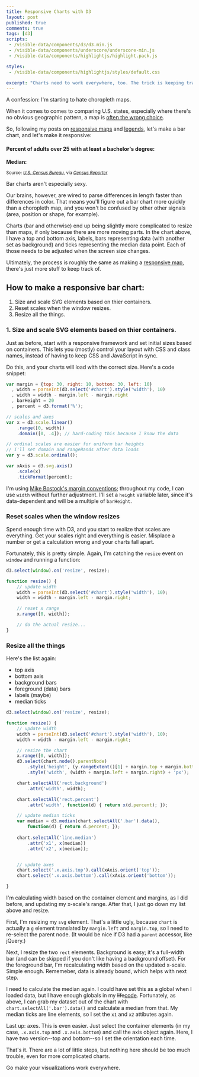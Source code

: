 ```yaml
---
title: Responsive Charts with D3
layout: post
published: true
comments: true
tags: [d3]
scripts:
 - /visible-data/components/d3/d3.min.js
 - /visible-data/components/underscore/underscore-min.js
 - /visible-data/components/highlightjs/highlight.pack.js

styles:
 - /visible-data/components/highlightjs/styles/default.css

excerpt: "Charts need to work everywhere, too. The trick is keeping track of lots of moving parts."
---
```

<style type="text/css">
.bar rect {
    stroke: #fff;
    shape-rendering: crispEdges;
}

.bar rect.background {
    fill: #eee;
}

.bar rect.percent {
    fill: #74c476;
}

.bar:hover rect.percent {
    fill: #a1d99b;
}

.bar text {
    font-size: 12px;
    fill: #333;
}

.axis line {
    stroke: #ccc;
    stroke-width: 1;
}

line.median {
    stroke: #777;
    stroke-width: 1;
}

</style>

A confession: I'm starting to hate choropleth maps.

When it comes to comes to comparing U.S. states, especially where there's no obvious geographic pattern, a map is [often the wrong choice](http://www.ericson.net/content/2011/10/when-maps-shouldnt-be-maps/).

So, following my posts on [responsive maps](/visible-data/2013/08/26/responsive-d3/) and [legends](/visible-data/2013/08/27/responsive-legends-with-d3/), let's make a bar chart, and let's make it responsive:

<div id="chart">
    <h4>Percent of adults over 25 with at least a bachelor's degree:</h4>
    <p><strong>Median:</strong> <span class="median"></span></p>
    <small>Source: <cite><a href="http://census.gov">U.S. Census Bureau</a></cite>, via <cite><a href="http://beta.censusreporter.org/compare/01000US/040/table/?release=acs2011_1yr&table=B15003">Census Reporter</a></cite></small>
</div>

Bar charts aren't especially sexy.

Our brains, however, are wired to parse differences in length faster than differences in color. That means you'll figure out a bar chart more quickly than a choropleth map, and you won't be confused by other other signals (area, position or shape, for example).

Charts (bar and otherwise) end up being slightly more complicated to resize than maps, if only because there are more moving parts. In the chart above, I have a top and bottom axis, labels, bars representing data (with another set as background) and ticks representing the median data point. Each of those needs to be adjusted when the screen size changes.

Ultimately, the process is roughly the same as making a [responsive map](/visible-data/2013/08/26/responsive-d3/), there's just more stuff to keep track of.

## How to make a responsive bar chart: ##

1. Size and scale SVG elements based on thier containers.
2. Reset scales when the window resizes.
3. Resize all the things.

### 1. Size and scale SVG elements based on thier containers. ###

Just as before, start with a responsive framework and set initial sizes based on containers. This lets you (mostly) control your layout with CSS and class names, instead of having to keep CSS and JavaScript in sync.

Do this, and your charts will load with the correct size. Here's a code snippet:

```javascript
var margin = {top: 30, right: 10, bottom: 30, left: 10}
  , width = parseInt(d3.select('#chart').style('width'), 10)
  , width = width - margin.left - margin.right
  , barHeight = 20
  , percent = d3.format('%');

// scales and axes
var x = d3.scale.linear()
    .range([0, width])
    .domain([0, .4]); // hard-coding this because I know the data

// ordinal scales are easier for uniform bar heights
// I'll set domain and rangeBands after data loads
var y = d3.scale.ordinal();

var xAxis = d3.svg.axis()
    .scale(x)
    .tickFormat(percent);
```

I'm using [Mike Bostock's margin conventions](http://bl.ocks.org/mbostock/3019563); throughout my code, I can use `width` without further adjustment. I'll set a `height` variable later, since it's data-dependent and will be a multiple of `barHeight`.

### Reset scales when the window resizes ###

Spend enough time with D3, and you start to realize that scales are everything. Get your scales right and everything is easier. Misplace a number or get a calculation wrong and your charts fall apart.

Fortunately, this is pretty simple. Again, I'm catching the `resize` event on `window` and running a function:

```javascript
d3.select(window).on('resize', resize); 

function resize() {
    // update width
    width = parseInt(d3.select('#chart').style('width'), 10);
    width = width - margin.left - margin.right;

    // reset x range
    x.range([0, width]);

    // do the actual resize...
}
```
### Resize all the things ###

Here's the list again:

 - top axis
 - bottom axis
 - background bars
 - foreground (data) bars
 - labels (maybe)
 - median ticks


```javascript
d3.select(window).on('resize', resize); 

function resize() {
    // update width
    width = parseInt(d3.select('#chart').style('width'), 10);
    width = width - margin.left - margin.right;

    // resize the chart
    x.range([0, width]);
    d3.select(chart.node().parentNode)
        .style('height', (y.rangeExtent()[1] + margin.top + margin.bottom) + 'px')
        .style('width', (width + margin.left + margin.right) + 'px');

    chart.selectAll('rect.background')
        .attr('width', width);

    chart.selectAll('rect.percent')
        .attr('width', function(d) { return x(d.percent); });

    // update median ticks
    var median = d3.median(chart.selectAll('.bar').data(), 
        function(d) { return d.percent; });
    
    chart.selectAll('line.median')
        .attr('x1', x(median))
        .attr('x2', x(median));


    // update axes
    chart.select('.x.axis.top').call(xAxis.orient('top'));
    chart.select('.x.axis.bottom').call(xAxis.orient('bottom'));

}
```
I'm calculating width based on the container element and margins, as I did before, and updating my x-scale's range. After that, I just go down my list above and resize.

First, I'm resizing my `svg` element. That's a little ugly, because `chart` is actually a `g` element translated by `margin.left` and `margin.top`, so I need to re-select the parent node. (It would be nice if D3 had a `parent` accessor, like jQuery.)

Next, I resize the two `rect` elements. Background is easy; it's a full-width bar (and can be skipped if you don't like having a background offset). For the foreground bar, I'm recalculating width based on the updated x-scale. Simple enough. Rememeber, data is already bound, which helps with next step.

I need to calculate the median again. I could have set this as a global when I loaded data, but I have enough globals in my <del>life</del><ins>code</ins>. Fortunately, as above, I can grab my dataset out of the chart with `chart.selectAll('.bar').data()` and calculate a median from that. My median ticks are line elements, so I set the `x1` and `x2` attibutes again.

Last up: axes. This is even easier. Just select the container elements (in my case, `.x.axis.top` and `.x.axis.bottom`) and call the axis object again. Here, I have two version--top and bottom--so I set the orientation each time.

That's it. There are a lot of little steps, but nothing here should be too much trouble, even for more complicated charts.

Go make your visualizations work everywhere.

<script type="text/javascript">
var url = "/visible-data/data/census/bachelors-degrees.csv"
  , margin = {top: 30, right: 10, bottom: 30, left: 10}
  , width = parseInt(d3.select('#chart').style('width'), 10)
  , width = width - margin.left - margin.right
  , height = 200 // placeholder
  , barHeight = 20
  , spacing = 3
  , percent = d3.format('%');

// scales and axes
var x = d3.scale.linear()
    .range([0, width])
    .domain([0, .4]); // hard-coding this because I know the data

var y = d3.scale.ordinal();

var xAxis = d3.svg.axis()
    .scale(x)
    .tickFormat(percent);

// create the chart
var chart = d3.select('#chart').append('svg')
    .style('width', (width + margin.left + margin.right) + 'px')
  .append('g')
    .attr('transform', 'translate(' + [margin.left, margin.top] + ')');

d3.csv(url).row(function(d) {
    d.Total = +d.Total;
    d["Bachelor's degree"] = +d["Bachelor's degree"];
    d.percent = d["Bachelor's degree"] / d.Total;

    return d;
}).get(function(err, data) {
    // sort
    data = _.sortBy(data, 'percent').reverse();

    // set y domain
    y.domain(d3.range(data.length))
        .rangeBands([0, data.length * barHeight]);

    // set height based on data
    height = y.rangeExtent()[1];
    d3.select(chart.node().parentNode)
        .style('height', (height + margin.top + margin.bottom) + 'px')

    // render the chart

    // add top and bottom axes
    chart.append('g')
        .attr('class', 'x axis top')
        .call(xAxis.orient('top'));

    chart.append('g')
        .attr('class', 'x axis bottom')
        .attr('transform', 'translate(0,' + height + ')')
        .call(xAxis.orient('bottom'));

    var bars = chart.selectAll('.bar')
        .data(data)
      .enter().append('g')
        .attr('class', 'bar')
        .attr('transform', function(d, i) { return 'translate(0,'  + y(i) + ')'; });

    bars.append('rect')
        .attr('class', 'background')
        .attr('height', y.rangeBand())
        .attr('width', width);

    bars.append('rect')
        .attr('class', 'percent')
        .attr('height', y.rangeBand())
        .attr('width', function(d) { return x(d.percent); })

    bars.append('text')
        .text(function(d) { return d.Name; })
        .attr('class', 'name')
        .attr('y', y.rangeBand() - 5)
        .attr('x', spacing);

    // add median ticks
    var median = d3.median(data, function(d) { return d.percent; });

    d3.select('span.median').text(percent(median));

    bars.append('line')
        .attr('class', 'median')
        .attr('x1', x(median))
        .attr('x2', x(median))
        .attr('y1', 1)
        .attr('y2', y.rangeBand() - 1);
});

// resize
d3.select(window).on('resize', resize); 

function resize() {
    // update width
    width = parseInt(d3.select('#chart').style('width'), 10);
    width = width - margin.left - margin.right;

    // resize the chart
    x.range([0, width]);
    d3.select(chart.node().parentNode)
        .style('height', (y.rangeExtent()[1] + margin.top + margin.bottom) + 'px')
        .style('width', (width + margin.left + margin.right) + 'px');

    chart.selectAll('rect.background')
        .attr('width', width);

    chart.selectAll('rect.percent')
        .attr('width', function(d) { return x(d.percent); });

    // update median ticks
    var median = d3.median(chart.selectAll('.bar').data(), 
        function(d) { return d.percent; });
    
    chart.selectAll('line.median')
        .attr('x1', x(median))
        .attr('x2', x(median));


    // update axes
    chart.select('.x.axis.top').call(xAxis.orient('top'));
    chart.select('.x.axis.bottom').call(xAxis.orient('bottom'));

}

// highlight code blocks
hljs.initHighlighting();

</script>
